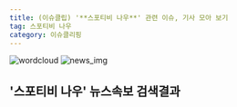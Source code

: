 ```yaml
---
title: (이슈클립) '**스포티비 나우**' 관련 이슈, 기사 모아 보기
tag: 스포티비 나우
category: 이슈클리핑
---
```

![wordcloud](https://s3.ap-northeast-2.amazonaws.com/lyrics101-wordcloud/2018-10-04-1538596562.png)
![news_img](https://user-images.githubusercontent.com/42597476/44507050-1206f400-a6e4-11e8-8d98-7ffbfebb353f.png)
## **'**스포티비 나우**'** 뉴스속보 검색결과

